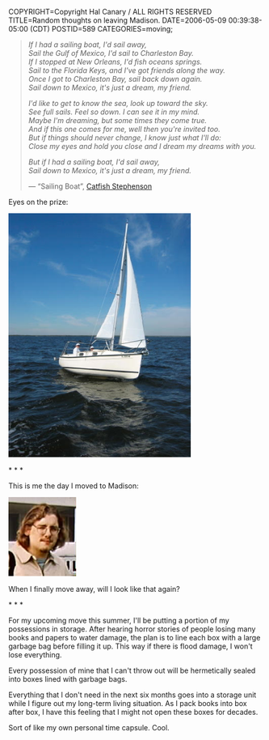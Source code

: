 COPYRIGHT=Copyright Hal Canary / ALL RIGHTS RESERVED
TITLE=Random thoughts on leaving Madison.
DATE=2006-05-09 00:39:38-05:00 (CDT)
POSTID=589
CATEGORIES=moving;

> _If I had a sailing boat, I'd sail away,  
> Sail the Gulf of Mexico, I'd sail to Charleston Bay.  
> If I stopped at New Orleans, I'd fish oceans springs.  
> Sail to the Florida Keys, and I've got friends along the way.  
> Once I got to Charleston Bay, sail back down again.  
> Sail down to Mexico, it's just a dream, my friend._
> 
> _I'd like to get to know the sea, look up toward the sky.  
> See full sails. Feel so down. I can see it in my mind.  
> Maybe I'm dreaming, but some times they come true.  
> And if this one comes for me, well then you're invited too.  
> But if things should never change, I know just what I'll do:  
> Close my eyes and hold you close and I dream my dreams with you._
> 
> _But if I had a sailing boat, I'd sail away,  
> Sail down to Mexico, it's just a dream, my friend._
> 
> — “Sailing Boat”, [Catfish Stephenson](http://www.catfishstephenson.com/)

Eyes on the prize:

![[the prize]](/photos/2006-01-18-Lunasea-EC5.jpg)

\* \* \*

This is me the day I moved to Madison:

![[]](/photos/1997-09-halface.jpg)

When I finally move away, will I look like that again?

\* \* \*

For my upcoming move this summer, I'll be putting a portion of my possessions in storage. After hearing horror stories of people losing many books and papers to water damage, the plan is to line each box with a large garbage bag before filling it up. This way if there is flood damage, I won't lose everything.

Every possession of mine that I can't throw out will be hermetically sealed into boxes lined with garbage bags.

Everything that I don't need in the next six months goes into a storage unit while I figure out my long-term living situation. As I pack books into box after box, I have this feeling that I might not open these boxes for decades.

Sort of like my own personal time capsule. Cool.
